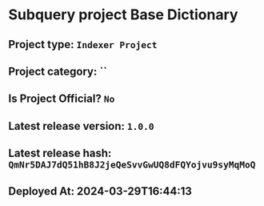 # Subquery project Base Dictionary
####  
## Project type: `Indexer Project`

## Project category: ``

## Is Project Official? `No`

## Latest release version: `1.0.0`

## Latest release hash: `QmNr5DAJ7dQ51hB8J2jeQeSvvGwUQ8dFQYojvu9syMqMoQ`

## Deployed At: 2024-03-29T16:44:13